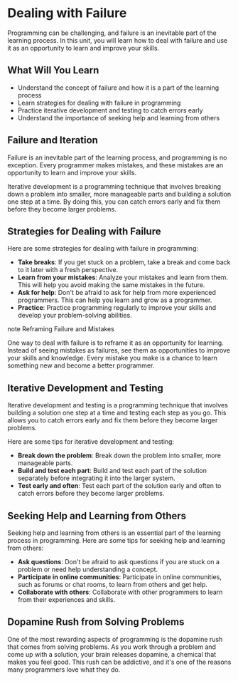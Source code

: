 # Dealing with Failure

Programming can be challenging, and failure is an inevitable part of the learning process. In this unit, you will learn how to deal with failure and use it as an opportunity to learn and improve your skills.

## What Will You Learn

- Understand the concept of failure and how it is a part of the learning process
- Learn strategies for dealing with failure in programming
- Practice iterative development and testing to catch errors early
- Understand the importance of seeking help and learning from others

## Failure and Iteration

Failure is an inevitable part of the learning process, and programming is no exception. Every programmer makes mistakes, and these mistakes are an opportunity to learn and improve your skills.

Iterative development is a programming technique that involves breaking down a problem into smaller, more manageable parts and building a solution one step at a time. By doing this, you can catch errors early and fix them before they become larger problems.

## Strategies for Dealing with Failure

Here are some strategies for dealing with failure in programming:

- **Take breaks**: If you get stuck on a problem, take a break and come back to it later with a fresh perspective.
- **Learn from your mistakes**: Analyze your mistakes and learn from them. This will help you avoid making the same mistakes in the future.
- **Ask for help**: Don't be afraid to ask for help from more experienced programmers. This can help you learn and grow as a programmer.
- **Practice**: Practice programming regularly to improve your skills and develop your problem-solving abilities.

note Reframing Failure and Mistakes

One way to deal with failure is to reframe it as an opportunity for learning. Instead of seeing mistakes as failures, see them as opportunities to improve your skills and knowledge. Every mistake you make is a chance to learn something new and become a better programmer.

## Iterative Development and Testing

Iterative development and testing is a programming technique that involves building a solution one step at a time and testing each step as you go. This allows you to catch errors early and fix them before they become larger problems.

Here are some tips for iterative development and testing:

- **Break down the problem**: Break down the problem into smaller, more manageable parts.
- **Build and test each part**: Build and test each part of the solution separately before integrating it into the larger system.
- **Test early and often**: Test each part of the solution early and often to catch errors before they become larger problems.

## Seeking Help and Learning from Others

Seeking help and learning from others is an essential part of the learning process in programming. Here are some tips for seeking help and learning from others:

- **Ask questions**: Don't be afraid to ask questions if you are stuck on a problem or need help understanding a concept.
- **Participate in online communities**: Participate in online communities, such as forums or chat rooms, to learn from others and get help.
- **Collaborate with others**: Collaborate with other programmers to learn from their experiences and skills.

## Dopamine Rush from Solving Problems

One of the most rewarding aspects of programming is the dopamine rush that comes from solving problems. As you work through a problem and come up with a solution, your brain releases dopamine, a chemical that makes you feel good. This rush can be addictive, and it's one of the reasons many programmers love what they do.